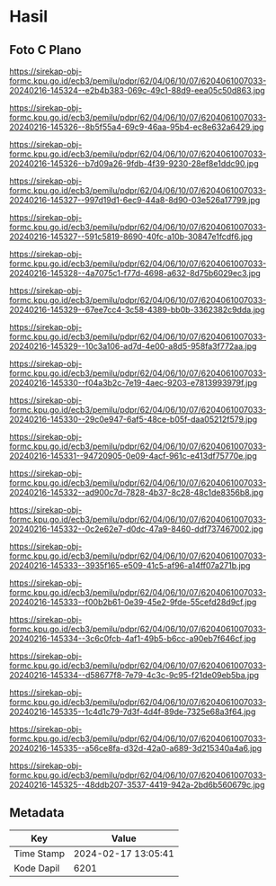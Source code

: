 # Hasil

## Foto C Plano

https://sirekap-obj-formc.kpu.go.id/ecb3/pemilu/pdpr/62/04/06/10/07/6204061007033-20240216-145324--e2b4b383-069c-49c1-88d9-eea05c50d863.jpg

https://sirekap-obj-formc.kpu.go.id/ecb3/pemilu/pdpr/62/04/06/10/07/6204061007033-20240216-145326--8b5f55a4-69c9-46aa-95b4-ec8e632a6429.jpg

https://sirekap-obj-formc.kpu.go.id/ecb3/pemilu/pdpr/62/04/06/10/07/6204061007033-20240216-145326--b7d09a26-9fdb-4f39-9230-28ef8e1ddc90.jpg

https://sirekap-obj-formc.kpu.go.id/ecb3/pemilu/pdpr/62/04/06/10/07/6204061007033-20240216-145327--997d19d1-6ec9-44a8-8d90-03e526a17799.jpg

https://sirekap-obj-formc.kpu.go.id/ecb3/pemilu/pdpr/62/04/06/10/07/6204061007033-20240216-145327--591c5819-8690-40fc-a10b-30847e1fcdf6.jpg

https://sirekap-obj-formc.kpu.go.id/ecb3/pemilu/pdpr/62/04/06/10/07/6204061007033-20240216-145328--4a7075c1-f77d-4698-a632-8d75b6029ec3.jpg

https://sirekap-obj-formc.kpu.go.id/ecb3/pemilu/pdpr/62/04/06/10/07/6204061007033-20240216-145329--67ee7cc4-3c58-4389-bb0b-3362382c9dda.jpg

https://sirekap-obj-formc.kpu.go.id/ecb3/pemilu/pdpr/62/04/06/10/07/6204061007033-20240216-145329--10c3a106-ad7d-4e00-a8d5-958fa3f772aa.jpg

https://sirekap-obj-formc.kpu.go.id/ecb3/pemilu/pdpr/62/04/06/10/07/6204061007033-20240216-145330--f04a3b2c-7e19-4aec-9203-e7813993979f.jpg

https://sirekap-obj-formc.kpu.go.id/ecb3/pemilu/pdpr/62/04/06/10/07/6204061007033-20240216-145330--29c0e947-6af5-48ce-b05f-daa05212f579.jpg

https://sirekap-obj-formc.kpu.go.id/ecb3/pemilu/pdpr/62/04/06/10/07/6204061007033-20240216-145331--94720905-0e09-4acf-961c-e413df75770e.jpg

https://sirekap-obj-formc.kpu.go.id/ecb3/pemilu/pdpr/62/04/06/10/07/6204061007033-20240216-145332--ad900c7d-7828-4b37-8c28-48c1de8356b8.jpg

https://sirekap-obj-formc.kpu.go.id/ecb3/pemilu/pdpr/62/04/06/10/07/6204061007033-20240216-145332--0c2e62e7-d0dc-47a9-8460-ddf737467002.jpg

https://sirekap-obj-formc.kpu.go.id/ecb3/pemilu/pdpr/62/04/06/10/07/6204061007033-20240216-145333--3935f165-e509-41c5-af96-a14ff07a271b.jpg

https://sirekap-obj-formc.kpu.go.id/ecb3/pemilu/pdpr/62/04/06/10/07/6204061007033-20240216-145333--f00b2b61-0e39-45e2-9fde-55cefd28d9cf.jpg

https://sirekap-obj-formc.kpu.go.id/ecb3/pemilu/pdpr/62/04/06/10/07/6204061007033-20240216-145334--3c6c0fcb-4af1-49b5-b6cc-a90eb7f646cf.jpg

https://sirekap-obj-formc.kpu.go.id/ecb3/pemilu/pdpr/62/04/06/10/07/6204061007033-20240216-145334--d58677f8-7e79-4c3c-9c95-f21de09eb5ba.jpg

https://sirekap-obj-formc.kpu.go.id/ecb3/pemilu/pdpr/62/04/06/10/07/6204061007033-20240216-145335--1c4d1c79-7d3f-4d4f-89de-7325e68a3f64.jpg

https://sirekap-obj-formc.kpu.go.id/ecb3/pemilu/pdpr/62/04/06/10/07/6204061007033-20240216-145335--a56ce8fa-d32d-42a0-a689-3d215340a4a6.jpg

https://sirekap-obj-formc.kpu.go.id/ecb3/pemilu/pdpr/62/04/06/10/07/6204061007033-20240216-145325--48ddb207-3537-4419-942a-2bd6b560679c.jpg


## Metadata

| Key        | Value               |
| ---------- | ------------------- |
| Time Stamp | 2024-02-17 13:05:41 |
| Kode Dapil | 6201                |



